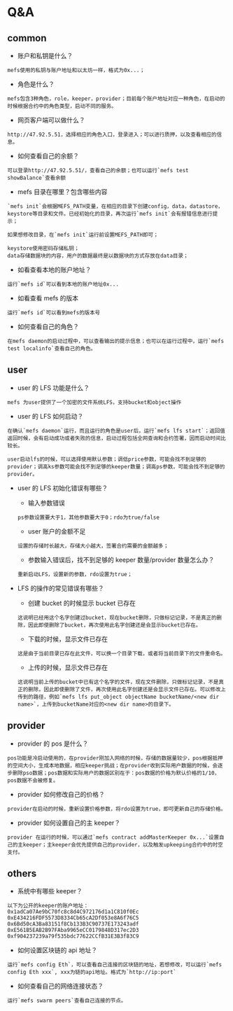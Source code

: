# Q&A

## common

- 账户和私钥是什么？

```
mefs使用的私钥与账户地址和以太坊一样，格式为0x...；
```

- 角色是什么？

```
mefs包含3种角色，role，keeper，provider；目前每个账户地址对应一种角色，在启动的时候根据合约中的角色类型，启动不同的服务。
```

- 网页客户端可以做什么？

```
http://47.92.5.51，选择相应的角色入口，登录进入；可以进行质押，以及查看相应的信息。
```

- 如何查看自己的余额？

```
可以登录http://47.92.5.51/，查看自己的余额；也可以运行`mefs test showBalance`查看余额
```

- mefs 目录在哪里？包含哪些内容

```
`mefs init`会根据MEFS_PATH变量，在相应的目录下创建config，data，datastore，keystore等目录和文件。已经初始化的目录，再次运行`mefs init`会有报错信息进行提示；

如果想修改目录，在`mefs init`运行前设置MEFS_PATH即可；

keystore使用密码存储私钥；
data存储数据块的内容，用户的数据最终是以数据块的方式存放在data目录；
```

- 如看查看本地的账户地址？

```
运行`mefs id`可以看到本地的账户地址0x...
```

- 如看查看 mefs 的版本

```
运行`mefs id`可以看到mefs的版本号
```

- 如何查看自己的角色？

```
在mefs daemon的启动过程中，可以查看输出的提示信息；也可以在运行过程中，运行`mefs test localinfo`查看自己的角色。
```

## user

- user 的 LFS 功能是什么？

```
mefs 为user提供了一个加密的文件系统LFS，支持bucket和object操作
```

- user 的 LFS 如何启动？

```
在确认`mefs daemon`运行，而且运行的角色是user后，运行`mefs lfs start`；返回值返回时候，会有启动成功或者失败的信息，启动过程包括全网查询和合约签署，因而启动时间比较长。

user启动lfs的时候，可以选择使用默认参数；调低price参数，可能会找不到足够的provider；调高ks参数可能会找不到足够的keeper数量；调高ps参数，可能会找不到足够的provider。
```

- user 的 LFS 初始化错误有哪些？

  - 输入参数错误

  ```
  ps参数设置要大于1，其他参数要大于0；rdo为true/false
  ```

  - user 账户的金额不足

  ```
  设置的存储时长越大，存储大小越大，签署合约需要的金额越多；
  ```

  - 参数输入错误后，找不到足够的 keeper 数量/provider 数量怎么办？

  ```
  重新启动LFS，设置新的参数，rdo设置为true；
  ```

- LFS 的操作的常见错误有哪些？

  - 创建 bucket 的时候显示 bucket 已存在

  ```
  这说明已经用这个名字创建过bucket，现在bucket删除，只做标记记录，不是真正的删除，因此即使删除了bucket，再次使用此名字创建还是会显示bucket已存在。
  ```

  - 下载的时候，显示文件已存在

  ```
  这是由于当前目录已存在此文件，可以换一个目录下载，或者将当前目录下的文件重命名。
  ```

  - 上传的时候，显示文件已存在

  ```
  这说明当前上传的bucket中已有这个名字的文件，现在文件删除，只做标记记录，不是真正的删除，因此即使删除了文件，再次使用此名字创建还是会显示文件已存在。可以修改上传到的路径，例如`mefs lfs put_object objectName bucketName/<new dir name>`，上传到bucketName对应的<new dir name>的目录下。
  ```

## provider

- provider 的 pos 是什么？

```
pos功能是冷启动使用的，在provider刚加入网络的时候，存储的数据量较少，pos根据抵押的空间大小，生成本地数据，相应keeper挑战；在provider收到实际用户数据的时候，会逐步删除pso数据；pos数据和实际用户的数据区别在于：pos数据的价格为默认价格的1/10，pos数据不会被修复。
```

- provider 如何修改自己的价格？

```
provider在启动的时候，重新设置价格参数，将rdo设置为true，即可更新自己的存储价格。
```

- provider 如何设置自己的主 keeper？

```
provider 在运行的时候，可以通过`mefs contract addMasterKeeper 0x...`设置自己的主keeper；主keeper会优先提供自己的provider，以及触发upkeeping合约中的时空支付。
```

## others

- 系统中有哪些 keeper？

```
以下为公开的keeper的账户地址：
0x1adCa07Ae9bC70fc8c8d4C972176d1a1C810f0Ec
0xE434216FDF5573D8334Cb65cA2Df053e8A6f76C5
0x6Bd50cA3Ba83151f8Cb133B3C90737E173243adf
0xE561B5EAB2B97FAba9965eCC0179848D317ec2D3
0xf904237239a79f535bdc77622CCfB31E3B3f83C9
```

- 如何设置区块链的 api 地址？

```
运行`mefs config Eth`，可以查看自己连接的区块链的地址，若想修改，可以运行`mefs config Eth xxx`, xxx为链的api地址。格式为`http://ip:port`
```

- 如何查看自己的网络连接状态？

```
运行`mefs swarm peers`查看自己连接的节点。
```
